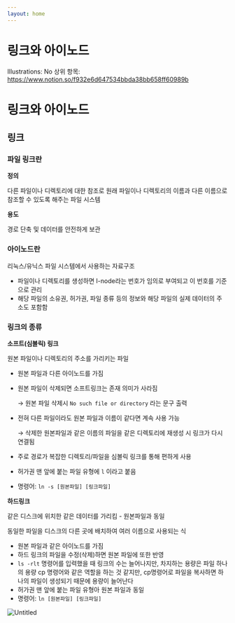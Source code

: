 ```yaml
---
layout: home
---
```

# 링크와 아이노드

Illustrations: No
상위 항목: https://www.notion.so/f932e6d647534bbda38bb658ff60989b

# 링크와 아이노드

## 링크

### 파일 링크란

**정의**

다른 파일이나 디렉토리에 대한 참조로 원래 파일이나 디렉토리의 이름과 다른 이름으로 참조할 수 있도록 해주는 파일 시스템

**용도**

경로 단축 및 데이터를 안전하게 보관

### 아이노드란

리눅스/유닉스 파일 시스템에서 사용하는 자료구조

- 파일이나 디렉토리를 생성하면 I-node라는 번호가 임의로 부여되고 이 번호를 기준으로 관리
- 해당 파일의 소유권, 허가권, 파일 종류 등의 정보와 해당 파일의 실제 데이터의 주소도 포함함

### 링크의 종류

**소프트(심볼릭) 링크**

원본 파일이나 디렉토리의 주소를 가리키는 파일

- 원본 파일과 다른 아이노드를 가짐
- 원본 파일이 삭제되면 소프트링크는 존재 의미가 사라짐
    
    → 원본 파일 삭제시 `No such file or directory` 라는 문구 출력
    
- 전혀 다른 파일이라도 원본 파일과 이름이 같다면 계속 사용 가능
    
    → 삭제한 원본파일과 같은 이름의 파일을 같은 디렉토리에 재생성 시 링크가 다시 연결됨
    
- 주로 경로가 복잡한 디렉토리/파일을 심볼릭 링크를 통해 편하게 사용
- 허가권 맨 앞에 붙는 파일 유형에 `l` 이라고 붙음
- 명령어: `ln -s [원본파일] [링크파일]`
    

**하드링크**

같은 디스크에 위치한 같은 데이터를 가리킴 - 원본파일과 동일

동일한 파일을 디스크의 다른 곳에 배치하여 여러 이름으로 사용되는 식

- 원본 파일과 같은 아이노드를 가짐
- 하드 링크의 파일을 수정(삭제)하면 원본 파일에 또한 반영
- `ls -rlt` 명령어를 입력했을 때 링크의 수는 늘어나지만, 차지하는 용량은 파일 하나의 용량
cp 명령어와 같은 역할을 하는 것 같지만, cp명령어로 파일을 복사하면 하나의 파일이 생성되기 때문에 용량이 늘어난다
- 허가권 맨 앞에 붙는 파일 유형아 원본 파일과 동일
- 명령어: `ln [원본파일] [링크파일]`

![Untitled](https://img1.daumcdn.net/thumb/R1280x0/?scode=mtistory2&fname=https%3A%2F%2Fblog.kakaocdn.net%2Fdn%2Fbwjfdn%2FbtqFQxreaeq%2FAMzrGxrHPDEM7PuMaNGbd0%2Fimg.png)